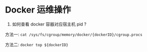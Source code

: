 # Docker 运维操作

1. 如何查看 docker 容器对应宿主机 pid ?

方法一: `cat /sys/fs/cgroup/memory/docker/{dockerID}/cgroup.procs`

方法二: `docker top ${dockerID}`
